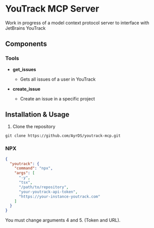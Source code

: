 # YouTrack MCP Server

Work in progress of a model context protocol server to interface with JetBrains YouTrack

## Components

### Tools

- **get_issues**

  - Gets all issues of a user in YouTrack

- **create_issue**
  - Create an issue in a specific project

## Installation & Usage

1. Clone the repository

```
git clone https://github.com/AyrDS/youtrack-mcp.git
```

### NPX

```json
{
  "youtrack": {
    "command": "npx",
    "args": [
      "-y",
      "tsx",
      "/path/to/repository",
      "your-youtrack-api-token",
      "https://your-instance-youtrack.com"
    ]
  }
}
```

You must change arguments 4 and 5. (Token and URL).
